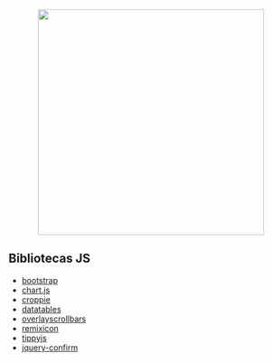 <div align="center">
  <img src="https://user-images.githubusercontent.com/43222687/173923251-63eca3a1-c9d1-4e85-a21b-bd2cbac962bb.png" width="400px">
</div>

## Bibliotecas JS
- [bootstrap](https://getbootstrap.com/)
- [chart.js](https://www.chartjs.org/)
- [croppie](https://foliotek.github.io/Croppie/)
- [datatables](https://datatables.net/)
- [overlayscrollbars](https://kingsora.github.io/OverlayScrollbars/#!overview)
- [remixicon](https://remixicon.com/)
- [tippyjs](https://atomiks.github.io/tippyjs/v6/constructor/)
- [jquery-confirm](https://craftpip.github.io/jquery-confirm/#customizing)
